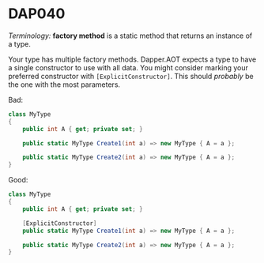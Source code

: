 ﻿# DAP040

_Terminology:_ **factory method** is a static method that returns an instance of a type.

Your type has multiple factory methods. Dapper.AOT expects a type to have a single constructor to use with all data.
You might consider marking your preferred constructor with `[ExplicitConstructor]`.
This should *probably* be the one with the most parameters.

Bad:

``` csharp
class MyType
{
    public int A { get; private set; }

    public static MyType Create1(int a) => new MyType { A = a };

    public static MyType Create2(int a) => new MyType { A = a };
}
```

Good:

``` csharp
class MyType
{
    public int A { get; private set; }

    [ExplicitConstructor]
    public static MyType Create1(int a) => new MyType { A = a };

    public static MyType Create2(int a) => new MyType { A = a };
}
```